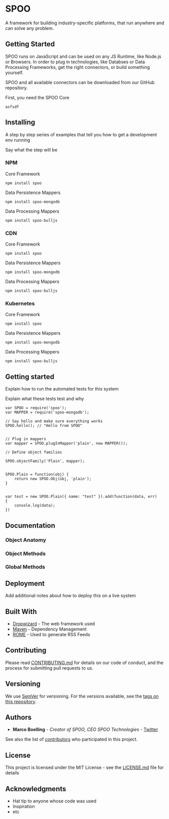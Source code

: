 # SPOO

A framework for building industry-specific platforms, that run anywhere and can solve any problem.

## Getting Started

SPOO runs on JavaScript and can be used on any JS Runtime, like Node.js or Browsers. In order to plug in technologies, like Databses or Data Processing Frameworks, get the right connectors, or build something yourself.

SPOO and all available connectors can be downloaded from our GitHub repository.


First, you need the SPOO Core

```
asfsdf
```

## Installing

A step by step series of examples that tell you how to get a development env running

Say what the step will be

### NPM

Core Framework

```
npm install spoo
```

Data Persistence Mappers

```
npm install spoo-mongodb
```

Data Processing Mappers

```
npm install spoo-bulljs
```


### CDN

Core Framework

```
npm install spoo
```

Data Persistence Mappers

```
npm install spoo-mongodb
```

Data Processing Mappers

```
npm install spoo-bulljs
```


### Kubernetes

Core Framework

```
npm install spoo
```

Data Persistence Mappers

```
npm install spoo-mongodb
```

Data Processing Mappers

```
npm install spoo-bulljs

```



## Getting started

Explain how to run the automated tests for this system

Explain what these tests test and why


```
var SPOO = require('spoo');
var MAPPER = require('spoo-mongodb');

// Say hello and make sure everything works
SPOO.hello(); // "Hello from SPOO"


// Plug in mappers
var mapper = SPOO.plugInMapper('plain', new MAPPER());

// Define object families

SPOO.objectFamily('Plain', mapper);


SPOO.Plain = function(obj) {
    return new SPOO.Obj(obj, 'plain');
}


var test = new SPOO.Plain({ name: "test" }).add(function(data, err)
{
	console.log(data);
})

```


## Documentation

### Object Anatomy

### Object Methods

### Global Methods


## Deployment

Add additional notes about how to deploy this on a live system

## Built With

* [Dropwizard](http://www.dropwizard.io/1.0.2/docs/) - The web framework used
* [Maven](https://maven.apache.org/) - Dependency Management
* [ROME](https://rometools.github.io/rome/) - Used to generate RSS Feeds

## Contributing

Please read [CONTRIBUTING.md](https://gist.github.com/PurpleBooth/b24679402957c63ec426) for details on our code of conduct, and the process for submitting pull requests to us.

## Versioning

We use [SemVer](http://semver.org/) for versioning. For the versions available, see the [tags on this repository](https://github.com/your/project/tags). 

## Authors

* **Marco Boelling** - *Creator of SPOO, CEO SPOO Technologies* - [Twitter](https://twitter.com/marcoboelling)

See also the list of [contributors](https://github.com/your/project/contributors) who participated in this project.

## License

This project is licensed under the MIT License - see the [LICENSE.md](LICENSE.md) file for details

## Acknowledgments

* Hat tip to anyone whose code was used
* Inspiration
* etc


